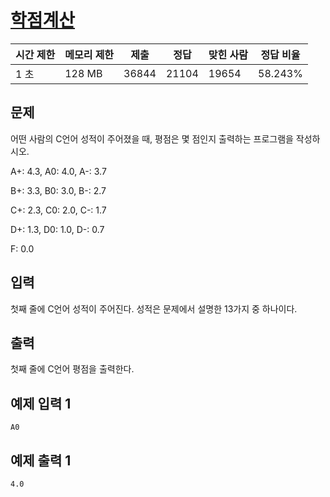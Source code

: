 # [학점계산](https://www.acmicpc.net/problem/2754)

| 시간 제한 | 메모리 제한 | 제출 | 정답 | 맞힌 사람 | 정답 비율 |
| --- | --- | --- | --- | --- | --- |
| 1 초 | 128 MB | 36844 | 21104 | 19654 | 58.243% |

## 문제

어떤 사람의 C언어 성적이 주어졌을 때, 평점은 몇 점인지 출력하는 프로그램을 작성하시오.

A+: 4.3, A0: 4.0, A-: 3.7

B+: 3.3, B0: 3.0, B-: 2.7

C+: 2.3, C0: 2.0, C-: 1.7

D+: 1.3, D0: 1.0, D-: 0.7

F: 0.0

## 입력

첫째 줄에 C언어 성적이 주어진다. 성적은 문제에서 설명한 13가지 중 하나이다.

## 출력

첫째 줄에 C언어 평점을 출력한다.

## 예제 입력 1

```
A0

```

## 예제 출력 1

```
4.0
```
